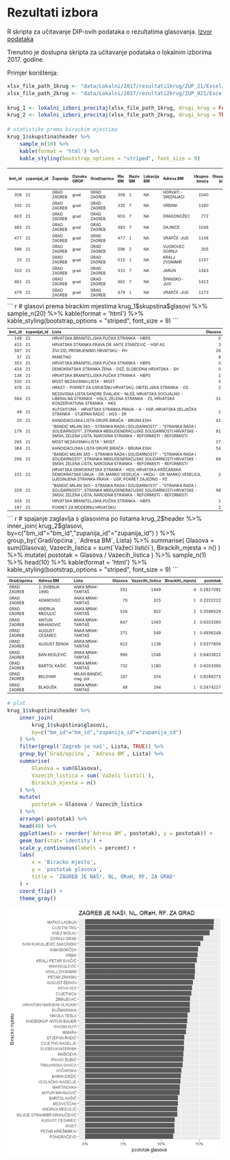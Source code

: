 Rezultati izbora
================

R skripta za učitavanje DIP-ovih podataka o rezultatima glasovanja. [Izvor podataka](http://www.izbori.hr/arhiva-izbora/index.html#/app/home)

Trenutno je dostupna skripta za učitavanje podataka o lokalnim izborima 2017. godine.

Primjer korištenja:

``` r
xlsx_file_path_1krug <- "data/Lokalni/2017/rezultati1krug/ZUP_21/Excel/21.xlsx"
xlsx_file_path_2krug <- "data/Lokalni/2017/rezultati2krug/ZUP_021/Excel/21.xlsx"

krug_1 <- lokalni_izbori_procitaj(xlsx_file_path_1krug, drugi_krug = FALSE)
krug_2 <- lokalni_izbori_procitaj(xlsx_file_path_2krug, drugi_krug = TRUE)

# statistike prema birackim mjestima
krug_1$skupstina$header %>%
    sample_n(10) %>%
    kable(format = 'html') %>%
    kable_styling(bootstrap_options = "striped", font_size = 9)
```

<table class="table table-striped" style="font-size: 9px; margin-left: auto; margin-right: auto;">
<thead>
<tr>
<th style="text-align:right;">
bm\_id
</th>
<th style="text-align:left;">
zupanija\_id
</th>
<th style="text-align:left;">
Županija
</th>
<th style="text-align:left;">
Oznaka GROP
</th>
<th style="text-align:left;">
Grad/općina
</th>
<th style="text-align:left;">
Rbr BM
</th>
<th style="text-align:left;">
Naziv BM
</th>
<th style="text-align:left;">
Lokacija BM
</th>
<th style="text-align:left;">
Adresa BM
</th>
<th style="text-align:right;">
Ukupno birača
</th>
<th style="text-align:right;">
Glasovalo birača
</th>
<th style="text-align:right;">
Glasovalo birača (po listićima)
</th>
<th style="text-align:right;">
Važeći listići
</th>
<th style="text-align:right;">
Nevažeći listići
</th>
</tr>
</thead>
<tbody>
<tr>
<td style="text-align:right;">
306
</td>
<td style="text-align:left;">
21
</td>
<td style="text-align:left;">
GRAD ZAGREB
</td>
<td style="text-align:left;">
grad
</td>
<td style="text-align:left;">
GRAD ZAGREB
</td>
<td style="text-align:left;">
306
</td>
<td style="text-align:left;">
1
</td>
<td style="text-align:left;">
NA
</td>
<td style="text-align:left;">
HORVATI - SREDNJACI
</td>
<td style="text-align:right;">
1040
</td>
<td style="text-align:right;">
493
</td>
<td style="text-align:right;">
493
</td>
<td style="text-align:right;">
484
</td>
<td style="text-align:right;">
9
</td>
</tr>
<tr>
<td style="text-align:right;">
335
</td>
<td style="text-align:left;">
21
</td>
<td style="text-align:left;">
GRAD ZAGREB
</td>
<td style="text-align:left;">
grad
</td>
<td style="text-align:left;">
GRAD ZAGREB
</td>
<td style="text-align:left;">
335
</td>
<td style="text-align:left;">
7
</td>
<td style="text-align:left;">
NA
</td>
<td style="text-align:left;">
VRBANI
</td>
<td style="text-align:right;">
1160
</td>
<td style="text-align:right;">
583
</td>
<td style="text-align:right;">
583
</td>
<td style="text-align:right;">
571
</td>
<td style="text-align:right;">
12
</td>
</tr>
<tr>
<td style="text-align:right;">
603
</td>
<td style="text-align:left;">
21
</td>
<td style="text-align:left;">
GRAD ZAGREB
</td>
<td style="text-align:left;">
grad
</td>
<td style="text-align:left;">
GRAD ZAGREB
</td>
<td style="text-align:left;">
603
</td>
<td style="text-align:left;">
7
</td>
<td style="text-align:left;">
NA
</td>
<td style="text-align:left;">
DRAGONOŽEC
</td>
<td style="text-align:right;">
772
</td>
<td style="text-align:right;">
404
</td>
<td style="text-align:right;">
404
</td>
<td style="text-align:right;">
395
</td>
<td style="text-align:right;">
9
</td>
</tr>
<tr>
<td style="text-align:right;">
483
</td>
<td style="text-align:left;">
21
</td>
<td style="text-align:left;">
GRAD ZAGREB
</td>
<td style="text-align:left;">
grad
</td>
<td style="text-align:left;">
GRAD ZAGREB
</td>
<td style="text-align:left;">
483
</td>
<td style="text-align:left;">
7
</td>
<td style="text-align:left;">
NA
</td>
<td style="text-align:left;">
GAJNICE
</td>
<td style="text-align:right;">
1048
</td>
<td style="text-align:right;">
493
</td>
<td style="text-align:right;">
492
</td>
<td style="text-align:right;">
482
</td>
<td style="text-align:right;">
10
</td>
</tr>
<tr>
<td style="text-align:right;">
477
</td>
<td style="text-align:left;">
21
</td>
<td style="text-align:left;">
GRAD ZAGREB
</td>
<td style="text-align:left;">
grad
</td>
<td style="text-align:left;">
GRAD ZAGREB
</td>
<td style="text-align:left;">
477
</td>
<td style="text-align:left;">
1
</td>
<td style="text-align:left;">
NA
</td>
<td style="text-align:left;">
VRAPČE-JUG
</td>
<td style="text-align:right;">
1146
</td>
<td style="text-align:right;">
457
</td>
<td style="text-align:right;">
457
</td>
<td style="text-align:right;">
444
</td>
<td style="text-align:right;">
13
</td>
</tr>
<tr>
<td style="text-align:right;">
596
</td>
<td style="text-align:left;">
21
</td>
<td style="text-align:left;">
GRAD ZAGREB
</td>
<td style="text-align:left;">
grad
</td>
<td style="text-align:left;">
GRAD ZAGREB
</td>
<td style="text-align:left;">
596
</td>
<td style="text-align:left;">
2
</td>
<td style="text-align:left;">
NA
</td>
<td style="text-align:left;">
VUGROVEC GORNJI
</td>
<td style="text-align:right;">
305
</td>
<td style="text-align:right;">
157
</td>
<td style="text-align:right;">
157
</td>
<td style="text-align:right;">
154
</td>
<td style="text-align:right;">
3
</td>
</tr>
<tr>
<td style="text-align:right;">
15
</td>
<td style="text-align:left;">
21
</td>
<td style="text-align:left;">
GRAD ZAGREB
</td>
<td style="text-align:left;">
grad
</td>
<td style="text-align:left;">
GRAD ZAGREB
</td>
<td style="text-align:left;">
015
</td>
<td style="text-align:left;">
1
</td>
<td style="text-align:left;">
NA
</td>
<td style="text-align:left;">
KRALJ ZVONIMIR
</td>
<td style="text-align:right;">
1157
</td>
<td style="text-align:right;">
586
</td>
<td style="text-align:right;">
586
</td>
<td style="text-align:right;">
578
</td>
<td style="text-align:right;">
8
</td>
</tr>
<tr>
<td style="text-align:right;">
310
</td>
<td style="text-align:left;">
21
</td>
<td style="text-align:left;">
GRAD ZAGREB
</td>
<td style="text-align:left;">
grad
</td>
<td style="text-align:left;">
GRAD ZAGREB
</td>
<td style="text-align:left;">
310
</td>
<td style="text-align:left;">
7
</td>
<td style="text-align:left;">
NA
</td>
<td style="text-align:left;">
JARUN
</td>
<td style="text-align:right;">
1343
</td>
<td style="text-align:right;">
697
</td>
<td style="text-align:right;">
697
</td>
<td style="text-align:right;">
690
</td>
<td style="text-align:right;">
7
</td>
</tr>
<tr>
<td style="text-align:right;">
461
</td>
<td style="text-align:left;">
21
</td>
<td style="text-align:left;">
GRAD ZAGREB
</td>
<td style="text-align:left;">
grad
</td>
<td style="text-align:left;">
GRAD ZAGREB
</td>
<td style="text-align:left;">
461
</td>
<td style="text-align:left;">
7
</td>
<td style="text-align:left;">
NA
</td>
<td style="text-align:left;">
ŠPANSKO-JUG
</td>
<td style="text-align:right;">
1413
</td>
<td style="text-align:right;">
783
</td>
<td style="text-align:right;">
782
</td>
<td style="text-align:right;">
777
</td>
<td style="text-align:right;">
5
</td>
</tr>
<tr>
<td style="text-align:right;">
479
</td>
<td style="text-align:left;">
21
</td>
<td style="text-align:left;">
GRAD ZAGREB
</td>
<td style="text-align:left;">
grad
</td>
<td style="text-align:left;">
GRAD ZAGREB
</td>
<td style="text-align:left;">
479
</td>
<td style="text-align:left;">
1
</td>
<td style="text-align:left;">
NA
</td>
<td style="text-align:left;">
VRAPČE-JUG
</td>
<td style="text-align:right;">
1173
</td>
<td style="text-align:right;">
524
</td>
<td style="text-align:right;">
524
</td>
<td style="text-align:right;">
512
</td>
<td style="text-align:right;">
12
</td>
</tr>
</tbody>
</table>
``` r
# glasovi prema birackim mjestima
krug_1$skupstina$glasovi %>%
    sample_n(20) %>%
    kable(format = 'html') %>%
    kable_styling(bootstrap_options = "striped", font_size = 9)
```

<table class="table table-striped" style="font-size: 9px; margin-left: auto; margin-right: auto;">
<thead>
<tr>
<th style="text-align:right;">
bm\_id
</th>
<th style="text-align:left;">
zupanija\_id
</th>
<th style="text-align:left;">
Lista
</th>
<th style="text-align:right;">
Glasova
</th>
</tr>
</thead>
<tbody>
<tr>
<td style="text-align:right;">
149
</td>
<td style="text-align:left;">
21
</td>
<td style="text-align:left;">
HRVATSKA BRANITELJSKA PUČKA STRANKA - HBPS
</td>
<td style="text-align:right;">
0
</td>
</tr>
<tr>
<td style="text-align:right;">
415
</td>
<td style="text-align:left;">
21
</td>
<td style="text-align:left;">
HRVATSKA STRANKA PRAVA DR. ANTE STARČEVIĆ - HSP AS
</td>
<td style="text-align:right;">
3
</td>
</tr>
<tr>
<td style="text-align:right;">
587
</td>
<td style="text-align:left;">
21
</td>
<td style="text-align:left;">
ŽIVI ZID, PROMIJENIMO HRVATSKU - PH
</td>
<td style="text-align:right;">
26
</td>
</tr>
<tr>
<td style="text-align:right;">
37
</td>
<td style="text-align:left;">
21
</td>
<td style="text-align:left;">
PAMETNO
</td>
<td style="text-align:right;">
8
</td>
</tr>
<tr>
<td style="text-align:right;">
353
</td>
<td style="text-align:left;">
21
</td>
<td style="text-align:left;">
HRVATSKA BRANITELJSKA PUČKA STRANKA - HBPS
</td>
<td style="text-align:right;">
0
</td>
</tr>
<tr>
<td style="text-align:right;">
434
</td>
<td style="text-align:left;">
21
</td>
<td style="text-align:left;">
DEMOKRATSKA STRANKA ŽENA - DSŽ, SLOBODNA HRVATSKA - SH
</td>
<td style="text-align:right;">
0
</td>
</tr>
<tr>
<td style="text-align:right;">
136
</td>
<td style="text-align:left;">
21
</td>
<td style="text-align:left;">
HRVATSKA BRANITELJSKA PUČKA STRANKA - HBPS
</td>
<td style="text-align:right;">
1
</td>
</tr>
<tr>
<td style="text-align:right;">
530
</td>
<td style="text-align:left;">
21
</td>
<td style="text-align:left;">
MOST NEZAVISNIH LISTA - MOST
</td>
<td style="text-align:right;">
5
</td>
</tr>
<tr>
<td style="text-align:right;">
476
</td>
<td style="text-align:left;">
21
</td>
<td style="text-align:left;">
HRAST - POKRET ZA USPJEŠNU HRVATSKU, OBITELJSKA STRANKA - OS
</td>
<td style="text-align:right;">
2
</td>
</tr>
<tr>
<td style="text-align:right;">
584
</td>
<td style="text-align:left;">
21
</td>
<td style="text-align:left;">
NEZAVISNA LISTA SANDRE ŠVALJEK - NLSŠ, HRVATSKA SOCIJALNO - LIBERALNA STRANKA - HSLS, ZELENA STRANKA - ZS, HRVATSKA KONZERVATIVNA STRANKA - HKS
</td>
<td style="text-align:right;">
31
</td>
</tr>
<tr>
<td style="text-align:right;">
48
</td>
<td style="text-align:left;">
21
</td>
<td style="text-align:left;">
AUTOHTONA - HRVATSKA STRANKA PRAVA - A - HSP, HRVATSKA SELJAČKA STRANKA - STJEPAN RADIĆ - HSS - SR
</td>
<td style="text-align:right;">
1
</td>
</tr>
<tr>
<td style="text-align:right;">
25
</td>
<td style="text-align:left;">
21
</td>
<td style="text-align:left;">
KANDIDACIJSKA LISTA GRUPE BIRAČA - BRUNA ESIH
</td>
<td style="text-align:right;">
42
</td>
</tr>
<tr>
<td style="text-align:right;">
179
</td>
<td style="text-align:left;">
21
</td>
<td style="text-align:left;">
"BANDIĆ MILAN 365 - STRANKA RADA I SOLIDARNOSTI" - "STRANKA RADA I SOLIDARNOSTI", STRANKA MEĐUGENERACIJSKE SOLIDARNOSTI HRVATSKE - SMSH, ZELENA LISTA, NARODNA STRANKA - REFORMISTI - REFORMISTI
</td>
<td style="text-align:right;">
81
</td>
</tr>
<tr>
<td style="text-align:right;">
265
</td>
<td style="text-align:left;">
21
</td>
<td style="text-align:left;">
MOST NEZAVISNIH LISTA - MOST
</td>
<td style="text-align:right;">
27
</td>
</tr>
<tr>
<td style="text-align:right;">
384
</td>
<td style="text-align:left;">
21
</td>
<td style="text-align:left;">
KANDIDACIJSKA LISTA GRUPE BIRAČA - BRUNA ESIH
</td>
<td style="text-align:right;">
54
</td>
</tr>
<tr>
<td style="text-align:right;">
266
</td>
<td style="text-align:left;">
21
</td>
<td style="text-align:left;">
"BANDIĆ MILAN 365 - STRANKA RADA I SOLIDARNOSTI" - "STRANKA RADA I SOLIDARNOSTI", STRANKA MEĐUGENERACIJSKE SOLIDARNOSTI HRVATSKE - SMSH, ZELENA LISTA, NARODNA STRANKA - REFORMISTI - REFORMISTI
</td>
<td style="text-align:right;">
66
</td>
</tr>
<tr>
<td style="text-align:right;">
101
</td>
<td style="text-align:left;">
21
</td>
<td style="text-align:left;">
HRVATSKA DEMOKRATSKA STRANKA - HDS, HRVATSKA KRŠĆANSKA DEMOKRATSKA UNIJA - DR. MARKO VESELICA - HKDU - DR. MARKO VESELICA, UJEDINJENA STRANKA PRAVA - USP, POKRET ZAJEDNO - PZ
</td>
<td style="text-align:right;">
2
</td>
</tr>
<tr>
<td style="text-align:right;">
329
</td>
<td style="text-align:left;">
21
</td>
<td style="text-align:left;">
"BANDIĆ MILAN 365 - STRANKA RADA I SOLIDARNOSTI" - "STRANKA RADA I SOLIDARNOSTI", STRANKA MEĐUGENERACIJSKE SOLIDARNOSTI HRVATSKE - SMSH, ZELENA LISTA, NARODNA STRANKA - REFORMISTI - REFORMISTI
</td>
<td style="text-align:right;">
98
</td>
</tr>
<tr>
<td style="text-align:right;">
334
</td>
<td style="text-align:left;">
21
</td>
<td style="text-align:left;">
HRVATSKA BRANITELJSKA PUČKA STRANKA - HBPS
</td>
<td style="text-align:right;">
1
</td>
</tr>
<tr>
<td style="text-align:right;">
197
</td>
<td style="text-align:left;">
21
</td>
<td style="text-align:left;">
POKRET ZA MODERNU HRVATSKU
</td>
<td style="text-align:right;">
2
</td>
</tr>
</tbody>
</table>
``` r
# spajanje zaglavlja s glasovima po listama
krug_2$header %>%
    inner_join(
        krug_2$glasovi,
        by=c("bm_id"="bm_id","zupanija_id"="zupanija_id")
    ) %>%
    group_by(`Grad/općina`, `Adresa BM`, Lista) %>%
    summarise(
        Glasova = sum(Glasova),
        Vazecih_listica = sum(`Važeći listići`),
        Birackih_mjesta = n()
    ) %>%
    mutate(
        postotak = Glasova / Vazecih_listica
    ) %>%
    sample_n(1) %>%
    head(10) %>%
    kable(format = 'html') %>%
    kable_styling(bootstrap_options = "striped", font_size = 9)
```

<table class="table table-striped" style="font-size: 9px; margin-left: auto; margin-right: auto;">
<thead>
<tr>
<th style="text-align:left;">
Grad/općina
</th>
<th style="text-align:left;">
Adresa BM
</th>
<th style="text-align:left;">
Lista
</th>
<th style="text-align:right;">
Glasova
</th>
<th style="text-align:right;">
Vazecih\_listica
</th>
<th style="text-align:right;">
Birackih\_mjesta
</th>
<th style="text-align:right;">
postotak
</th>
</tr>
</thead>
<tbody>
<tr>
<td style="text-align:left;">
GRAD ZAGREB
</td>
<td style="text-align:left;">
1.  SVIBNJA 1990.
    </td>
    <td style="text-align:left;">
    ANKA MRAK-TARITAŠ
    </td>
    <td style="text-align:right;">
    551
    </td>
    <td style="text-align:right;">
    1949
    </td>
    <td style="text-align:right;">
    4
    </td>
    <td style="text-align:right;">
    0.2827091
    </td>
    </tr>
    <tr>
    <td style="text-align:left;">
    GRAD ZAGREB
    </td>
    <td style="text-align:left;">
    ADAMOVEC
    </td>
    <td style="text-align:left;">
    ANKA MRAK-TARITAŠ
    </td>
    <td style="text-align:right;">
    70
    </td>
    <td style="text-align:right;">
    315
    </td>
    <td style="text-align:right;">
    1
    </td>
    <td style="text-align:right;">
    0.2222222
    </td>
    </tr>
    <tr>
    <td style="text-align:left;">
    GRAD ZAGREB
    </td>
    <td style="text-align:left;">
    ANDRIJA MEDULIĆ
    </td>
    <td style="text-align:left;">
    ANKA MRAK-TARITAŠ
    </td>
    <td style="text-align:right;">
    516
    </td>
    <td style="text-align:right;">
    922
    </td>
    <td style="text-align:right;">
    2
    </td>
    <td style="text-align:right;">
    0.5596529
    </td>
    </tr>
    <tr>
    <td style="text-align:left;">
    GRAD ZAGREB
    </td>
    <td style="text-align:left;">
    ANTUN MIHANOVIĆ
    </td>
    <td style="text-align:left;">
    ANKA MRAK-TARITAŠ
    </td>
    <td style="text-align:right;">
    647
    </td>
    <td style="text-align:right;">
    1043
    </td>
    <td style="text-align:right;">
    2
    </td>
    <td style="text-align:right;">
    0.6203260
    </td>
    </tr>
    <tr>
    <td style="text-align:left;">
    GRAD ZAGREB
    </td>
    <td style="text-align:left;">
    AUGUST CESAREC
    </td>
    <td style="text-align:left;">
    ANKA MRAK-TARITAŠ
    </td>
    <td style="text-align:right;">
    271
    </td>
    <td style="text-align:right;">
    549
    </td>
    <td style="text-align:right;">
    1
    </td>
    <td style="text-align:right;">
    0.4936248
    </td>
    </tr>
    <tr>
    <td style="text-align:left;">
    GRAD ZAGREB
    </td>
    <td style="text-align:left;">
    AUGUST ŠENOA
    </td>
    <td style="text-align:left;">
    ANKA MRAK-TARITAŠ
    </td>
    <td style="text-align:right;">
    612
    </td>
    <td style="text-align:right;">
    1138
    </td>
    <td style="text-align:right;">
    2
    </td>
    <td style="text-align:right;">
    0.5377856
    </td>
    </tr>
    <tr>
    <td style="text-align:left;">
    GRAD ZAGREB
    </td>
    <td style="text-align:left;">
    BAN KEGLEVIĆ
    </td>
    <td style="text-align:left;">
    ANKA MRAK-TARITAŠ
    </td>
    <td style="text-align:right;">
    990
    </td>
    <td style="text-align:right;">
    1546
    </td>
    <td style="text-align:right;">
    3
    </td>
    <td style="text-align:right;">
    0.6403622
    </td>
    </tr>
    <tr>
    <td style="text-align:left;">
    GRAD ZAGREB
    </td>
    <td style="text-align:left;">
    BARTOL KAŠIĆ
    </td>
    <td style="text-align:left;">
    ANKA MRAK-TARITAŠ
    </td>
    <td style="text-align:right;">
    732
    </td>
    <td style="text-align:right;">
    1180
    </td>
    <td style="text-align:right;">
    3
    </td>
    <td style="text-align:right;">
    0.6203390
    </td>
    </tr>
    <tr>
    <td style="text-align:left;">
    GRAD ZAGREB
    </td>
    <td style="text-align:left;">
    BELOVAR
    </td>
    <td style="text-align:left;">
    MILAN BANDIĆ, mag. pol.
    </td>
    <td style="text-align:right;">
    167
    </td>
    <td style="text-align:right;">
    204
    </td>
    <td style="text-align:right;">
    1
    </td>
    <td style="text-align:right;">
    0.8186275
    </td>
    </tr>
    <tr>
    <td style="text-align:left;">
    GRAD ZAGREB
    </td>
    <td style="text-align:left;">
    BLAGUŠA
    </td>
    <td style="text-align:left;">
    ANKA MRAK-TARITAŠ
    </td>
    <td style="text-align:right;">
    48
    </td>
    <td style="text-align:right;">
    194
    </td>
    <td style="text-align:right;">
    1
    </td>
    <td style="text-align:right;">
    0.2474227
    </td>
    </tr>
    </tbody>
    </table>

``` r
# plot
krug_1$skupstina$header %>%
    inner_join(
        krug_1$skupstina$glasovi,
        by=c("bm_id"="bm_id","zupanija_id"="zupanija_id")
    ) %>%
    filter(grepl('Zagreb je naš', Lista, TRUE)) %>%
    group_by(`Grad/općina`, `Adresa BM`, Lista) %>%
    summarise(
        Glasova = sum(Glasova),
        Vazecih_listica = sum(`Važeći listići`),
        Birackih_mjesta = n()
    ) %>%
    mutate(
        postotak = Glasova / Vazecih_listica
    ) %>%
    arrange(-postotak) %>%
    head(40) %>%
    ggplot(aes(x = reorder(`Adresa BM`, postotak), y = postotak)) +
    geom_bar(stat='identity') +
    scale_y_continuous(labels = percent) +
    labs(
        x = 'Biracko mjesto', 
        y = 'postotak glasova',
        title = 'ZAGREB JE NAŠ!, NL, ORaH, RF, ZA GRAD'
    ) +
    coord_flip() +
    theme_gray()
```

![](Readme_files/figure-markdown_github/code-1.png)
